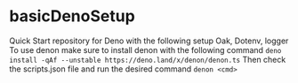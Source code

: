 # basicDenoSetup

Quick Start repository for Deno with the following setup Oak, Dotenv, logger To
use denon make sure to install denon with the following command
`deno install -qAf --unstable https://deno.land/x/denon/denon.ts` Then check the
scripts.json file and run the desired command `denon <cmd>`
